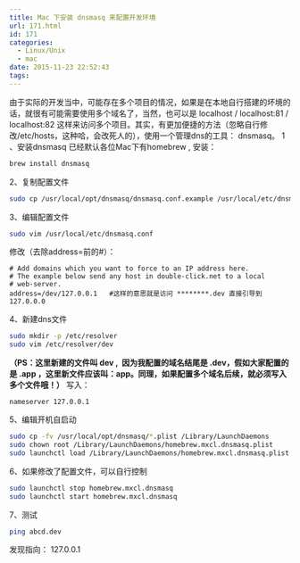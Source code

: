 ```yaml
---
title: Mac 下安装 dnsmasq 来配置开发环境
url: 171.html
id: 171
categories:
  - Linux/Unix
  - mac
date: 2015-11-23 22:52:43
tags:
---
```


由于实际的开发当中，可能存在多个项目的情况，如果是在本地自行搭建的坏境的话，就很有可能需要使用多个域名了，当然，也可以是 localhost / localhost:81 / localhost:82 这样来访问多个项目。其实，有更加便捷的方法（忽略自行修改/etc/hosts，这种哈，会改死人的），使用一个管理dns的工具： dnsmasq。 1 、安装dnsmasq 已经默认各位Mac下有homebrew , 安装：

<!--more-->

```sh
brew install dnsmasq
```

2、复制配置文件

```sh
sudo cp /usr/local/opt/dnsmasq/dnsmasq.conf.example /usr/local/etc/dnsmasq.conf
```

3、编辑配置文件

```sh
sudo vim /usr/local/etc/dnsmasq.conf
```

修改（去除address=前的#）：

```
# Add domains which you want to force to an IP address here.
# The example below send any host in double-click.net to a local
# web-server.
address=/dev/127.0.0.1   #这样的意思就是访问 ********.dev 直接引导到 127.0.0.0
```

4、新建dns文件

```sh
sudo mkdir -p /etc/resolver
sudo vim /etc/resolver/dev
```

**（PS：这里新建的文件叫 dev ,  因为我配置的域名结尾是 .dev，假如大家配置的是 .app ，这里新文件应该叫：app。同理，如果配置多个域名后续，就必须写入多个文件哦！）** 写入：

```
nameserver 127.0.0.1
```

5、编辑开机自启动

```sh
sudo cp -fv /usr/local/opt/dnsmasq/*.plist /Library/LaunchDaemons
sudo chown root /Library/LaunchDaemons/homebrew.mxcl.dnsmasq.plist
sudo launchctl load /Library/LaunchDaemons/homebrew.mxcl.dnsmasq.plist
```

6、如果修改了配置文件，可以自行控制

```sh
sudo launchctl stop homebrew.mxcl.dnsmasq
sudo launchctl start homebrew.mxcl.dnsmasq
```

7、测试

```sh
ping abcd.dev
```

发现指向： 127.0.0.1